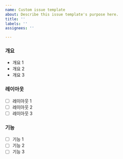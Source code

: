 ```yaml
---
name: Custom issue template
about: Describe this issue template's purpose here.
title: ''
labels: ''
assignees: ''

---
```

### 개요

* 개요 1
* 개요 2
* 개요 3

### 레이아웃

* [ ] 레이아웃 1
* [ ] 레이아웃 2
* [ ] 레이아웃 3

### 기능

* [ ] 기능 1
* [ ] 기능 2
* [ ] 기능 3
